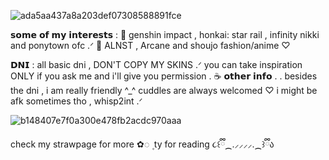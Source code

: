 ![ada5aa437a8a203def07308588891fce](https://github.com/user-attachments/assets/2a280ec5-d793-4f49-bc86-5b8faa0fe011)


𝘀𝗼𝗺𝗲 𝗼𝗳 𝗺𝘆 𝗶𝗻𝘁𝗲𝗿𝗲𝘀𝘁𝘀  :   🐰 
genshin impact , honkai: star rail , infinity nikki and ponytown ofc .ᐟ  :ribbon: 
ALNST , Arcane and shoujo fashion/anime ♡

𝗗𝗡𝗜 : all basic dni , DON'T COPY MY SKINS .ᐟ you can take inspiration ONLY if you ask me and i'll give you permission . 
☕ 𝗼𝘁𝗵𝗲𝗿 𝗶𝗻𝗳𝗼 . . 
besides the dni , i am really friendly ^_^ cuddles are always welcomed ♡ i might be afk sometimes tho , whisp2int .ᐟ


![b148407e7f0a300e478fb2acdc970aaa](https://github.com/user-attachments/assets/b0ee6a3b-f56b-461b-8999-7f0f5ac02a94)


check my strawpage for more   ✿◌   ۪  ty for reading ૮꒰ྀི⁔.⸝⸝⸝⸝.⁔꒱ྀིა
